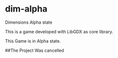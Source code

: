 # dim-alpha
Dimensions Alpha state

This is a game developed with LibGDX as core library.

This Game is in Alpha state.


##The Project Was cancelled
